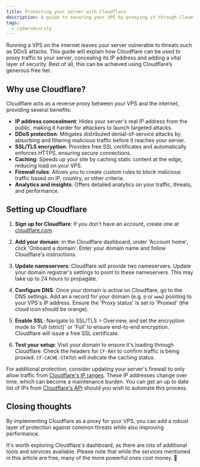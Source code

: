 ```yaml
---
title: Protecting your server with Cloudflare
description: A guide to securing your VPS by proxying it through Cloudflare for DDoS protection, SSL, and performance benefits.
tags:
  - cybersecurity
---
```


Running a VPS on the internet leaves your server vulnerable to threats such as DDoS attacks. This guide will explain how Cloudflare can be used to proxy traffic to your server, concealing its IP address and adding a vital layer of security. Best of all, this can be achieved using Cloudflare’s generous free tier.

## Why use Cloudflare?

Cloudflare acts as a reverse proxy between your VPS and the internet, providing several benefits:

- **IP address concealment**: Hides your server's real IP address from the public, making it harder for attackers to launch targeted attacks.
- **DDoS protection**: Mitigates distributed denial-of-service attacks by absorbing and filtering malicious traffic before it reaches your server.
- **SSL/TLS encryption**: Provides free SSL certificates and automatically enforces HTTPS, ensuring secure connections.
- **Caching**: Speeds up your site by caching static content at the edge, reducing load on your VPS.
- **Firewall rules**: Allows you to create custom rules to block malicious traffic based on IP, country, or other criteria.
- **Analytics and insights**: Offers detailed analytics on your traffic, threats, and performance.

## Setting up Cloudflare

1. **Sign up for Cloudflare**: If you don't have an account, create one at [cloudflare.com](https://cloudflare.com/?ref=inkyvoxel.com).

2. **Add your domain**: In the Cloudflare dashboard, under 'Account home', click 'Onboard a domain'. Enter your domain name and follow Cloudflare's instructions.

3. **Update nameservers**: Cloudflare will provide two nameservers. Update your domain registrar's settings to point to these nameservers. This may take up to 24 hours to propagate.

4. **Configure DNS**: Once your domain is active on Cloudflare, go to the DNS settings. Add an `A` record for your domain (e.g. `@` or `www`) pointing to your VPS's IP address. Ensure the 'Proxy status' is set to 'Proxied' (the cloud icon should be orange).

5. **Enable SSL**: Navigate to SSL/TLS > Overview, and set the encryption mode to 'Full (strict)' or 'Full' to ensure end-to-end encryption. Cloudflare will issue a free SSL certificate.

6. **Test your setup**: Visit your domain to ensure it's loading through Cloudflare. Check the headers for `CF-RAY` to confirm traffic is being proxied. `CF-CACHE-STATUS` will indicate the caching status.

For additional protection, consider updating your server's firewall to only allow traffic from [Cloudflare's IP ranges](https://www.cloudflare.com/en-gb/ips/?ref=inkyvoxel.com). These IP addresses change over time, which can become a maintenance burden. You can get an up to date list of IPs from [Cloudflare's API](https://developers.cloudflare.com/api/resources/ips/?ref=inkyvoxel.com) should you wish to automate this process.

## Closing thoughts

By implementing Cloudflare as a proxy for your VPS, you can add a robust layer of protection against common threats while also improving performance.

It's worth exploring Cloudflare's dashboard, as there are lots of additional tools and services available. Please note that while the services mentioned in this article are free, many of the more powerful ones cost money. 💸
